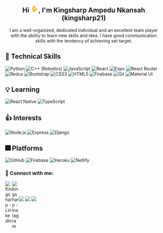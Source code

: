 <!-- <p align="center">
<img src="https://github.com/mcbryan1/mcbryan1/blob/2d925c1c6c9ec1a9f3f08155279bddfad482a3e3/images/linkedIn.png" alt="Banner">
</p> -->

<h2 align="center">Hi <img src="https://github.com/mcbryan1/mcbryan1/blob/2d925c1c6c9ec1a9f3f08155279bddfad482a3e3/images/wave-animated.gif" width="25px">, I'm Kingsharp Ampedu Nkansah (kingsharp21)</h2>
<p align="center">I am a well-organized, dedicated individual and an excellent team player with the ability to learn new skills and idea. I have good communication skills with the tendency of achieving set target.</p>

## 💼 Technical Skills
![Python](https://img.shields.io/badge/Python-298ee6.svg?style=for-the-badge&logo=Python&logoColor=white)
![C++ (Robotics)](https://img.shields.io/badge/C++-%2320232a.svg?style=for-the-badge&logo=C++&logoColor=white)
![JavaScript](https://img.shields.io/badge/javascript-%23323330.svg?style=for-the-badge&logo=javascript&logoColor=%23F7DF1E)
![React](https://img.shields.io/badge/react-%2320232a.svg?style=for-the-badge&logo=react&logoColor=%2361DAFB)
![Expo](https://img.shields.io/badge/expo-1C1E24?style=for-the-badge&logo=expo&logoColor=#D04A37)
![React Router](https://img.shields.io/badge/React_Router-CA4245?style=for-the-badge&logo=react-router&logoColor=white)
![Redux](https://img.shields.io/badge/redux-%23593d88.svg?style=for-the-badge&logo=redux&logoColor=white)
![Bootstrap](https://img.shields.io/badge/bootstrap-%23563D7C.svg?style=for-the-badge&logo=bootstrap&logoColor=white)
![CSS3](https://img.shields.io/badge/css3-%231572B6.svg?style=for-the-badge&logo=css3&logoColor=white)
![HTML5](https://img.shields.io/badge/html5-%23E34F26.svg?style=for-the-badge&logo=html5&logoColor=white)
![Firebase](https://img.shields.io/badge/Firebase-%23FFCB00.svg?style=for-the-badge&logo=firebase&logoColor=white)
![Git](https://img.shields.io/badge/Git-F1502F?style=for-the-badge&logo=git&logoColor=white)
![Material UI](https://img.shields.io/badge/Material_UI-%231572B6.svg?style=for-the-badge&logo=material-ui&logoColor=white)



## 💡 Learning
![React Native](https://img.shields.io/badge/react_native-%2320232a.svg?style=for-the-badge&logo=react&logoColor=%2361DAFB)
![TypeScript](https://img.shields.io/badge/TypeScript-%23007ACC.svg?style=for-the-badge&logo=typescript&logoColor=white)

## 👍 Interests
![Node.js](https://img.shields.io/badge/Node.js-6DA55F?style=for-the-badge&logo=nodejs&logoColor=white)
![Express](https://img.shields.io/badge/Express-%2320232a.svg?style=for-the-badge&logo=express&logoColor=white)
![Django](https://img.shields.io/badge/Django-134721?style=for-the-badge&logo=django&logoColor=white)




## 🎆 Platforms
![GitHub](https://img.shields.io/badge/GitHub-040608?style=for-the-badge&logo=github&logoColor=white)
![Firebase](https://img.shields.io/badge/Firebase-%23FFCB00.svg?style=for-the-badge&logo=firebase&logoColor=white)
![Heroku](https://img.shields.io/badge/Heroku-181ab5?style=for-the-badge&logo=heroku&logoColor=white)
![Netlify](https://img.shields.io/badge/Netlify-298ee6?style=for-the-badge&logo=netlify&logoColor=white)


### 🤝 Connect with me:
<a href="https://www.linkedin.com/in/kingsharp-ampedu-nkansah" target="_blank">
  <img align="left"  alt="Kingsharp - LinkedIn" src="https://upload.wikimedia.org/wikipedia/commons/thumb/e/e9/Linkedin_icon.svg/256px-Linkedin_icon.svg.png" width="22px">
</a>
<a href="https://www.instagram.com/kings_harp/" target="_blank">
  <img align="left" alt="kingsharp - Instagram" width="22px" src="https://upload.wikimedia.org/wikipedia/commons/e/e7/Instagram_logo_2016.svg"/>
</a>
<!-- <a href="https://wa.link/6whkd6" target="_blank">
  <img align="left" alt="kingsharp - WhatsApp" width="22px" src="https://upload.wikimedia.org/wikipedia/commons/6/6b/WhatsApp.svg"/>
</a> -->
<br>
<br>

![](https://github-profile-summary-cards.vercel.app/api/cards/profile-details?username=kingsharp21&theme=solarized_dark)
![](https://github-profile-summary-cards.vercel.app/api/cards/repos-per-language?username=kingsharp21&theme=solarized_dark)
![](https://github-profile-summary-cards.vercel.app/api/cards/most-commit-language?username=kingsharp21&theme=solarized_dark)
